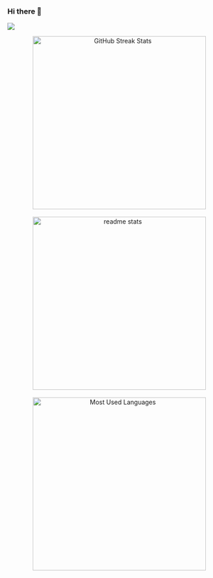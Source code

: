 ### Hi there 👋

![](https://visitor-badge.laobi.icu/badge?page_id=argatu)


<div align="center">
  <img width=390 src="https://github-readme-streak-stats-ivory-three.vercel.app?user=argatu&count_public=true&theme=gruvbox&border_radius=10&card_width=400" alt="GitHub Streak Stats"/><br/><br/>
  <img width=390 src="https://github-readme-stats.vercel.app/api?username=argatu&count_public=true&show_icons=true&theme=gruvbox&rank_icon=github&border_radius=10" alt="readme stats" />
  <br/><br/>
  <img width=390 src="https://github-readme-stats.vercel.app/api/top-langs/?username=argatu&langs_count=8&layout=compact&theme=gruvbox&border_radius=10&size_weight=0.5&count_weight=0.5&exclude_repo=github-readme-stats%22" alt="Most Used Languages" />
</div>

